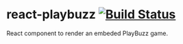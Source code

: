 # react-playbuzz [![Build Status](https://travis-ci.org/arturfelipe/react-playbuzz.svg?branch=master)](https://travis-ci.org/arturfelipe/react-playbuzz)

React component to render an embeded PlayBuzz game.
